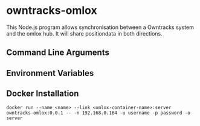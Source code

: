 # owntracks-omlox
This Node.js program allows synchronisation between a Owntracks system and the omlox hub. It will share positiondata in both directions.

## Command Line Arguments


## Environment Variables

## Docker Installation

    docker run --name <name> --link <omlox-container-name>:server owntracks-omlox:0.0.1 -- -n 192.168.0.164 -u username -p password -o server